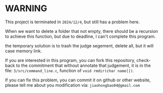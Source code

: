 # WARNING

This project is terminated in `2024/12/4`, but still has a problem here.

When we want to delete a folder that not empty, there should be a recursion to achieve this function, but due to deadline, I can't complete this program.

the temporary solution is to trash the judge segement, delete all, but it will case memory link.

If you are interested in this program, you can fork this repository, check-back to the commitment that without annotate that judgement, it is in the file: `3/src/command_line.c`, function of `void rmdir(char name[])`.

If you can fix this problem, you can commit it on github or other website, please tell me about you modification via: `jiaohongbao04@gmail.com`
